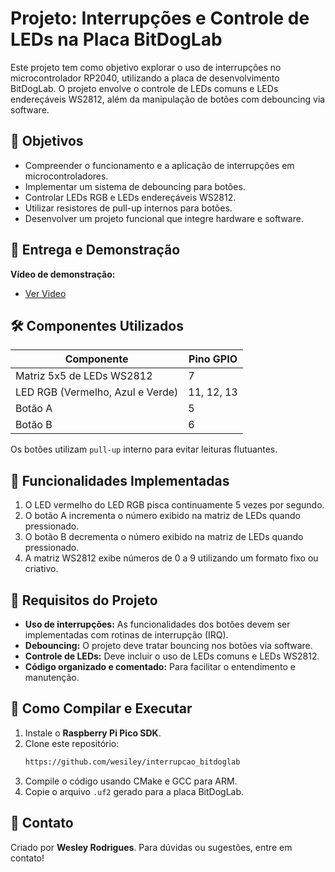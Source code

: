 # Projeto: Interrupções e Controle de LEDs na Placa BitDogLab

Este projeto tem como objetivo explorar o uso de interrupções no microcontrolador RP2040, utilizando a placa de desenvolvimento BitDogLab. O projeto envolve o controle de LEDs comuns e LEDs endereçáveis WS2812, além da manipulação de botões com debouncing via software.

## 🎯 Objetivos
- Compreender o funcionamento e a aplicação de interrupções em microcontroladores.
- Implementar um sistema de debouncing para botões.
- Controlar LEDs RGB e LEDs endereçáveis WS2812.
- Utilizar resistores de pull-up internos para botões.
- Desenvolver um projeto funcional que integre hardware e software.

## 🎥 Entrega e Demonstração
**Vídeo de demonstração:**
  - [Ver Video](https://drive.google.com/file/d/1Xj484nn3jYWexpGraGvilpbuFuv9lzPQ/view?usp=sharing)

## 🛠️ Componentes Utilizados
| Componente  | Pino GPIO |
|------------|----------|
| Matriz 5x5 de LEDs WS2812 | 7 |
| LED RGB (Vermelho, Azul e Verde) | 11, 12, 13 |
| Botão A  | 5 |
| Botão B  | 6 |

Os botões utilizam `pull-up` interno para evitar leituras flutuantes.

## 📌 Funcionalidades Implementadas
1. O LED vermelho do LED RGB pisca continuamente 5 vezes por segundo.
2. O botão A incrementa o número exibido na matriz de LEDs quando pressionado.
3. O botão B decrementa o número exibido na matriz de LEDs quando pressionado.
4. A matriz WS2812 exibe números de 0 a 9 utilizando um formato fixo ou criativo.

## 📜 Requisitos do Projeto
- **Uso de interrupções:** As funcionalidades dos botões devem ser implementadas com rotinas de interrupção (IRQ).
- **Debouncing:** O projeto deve tratar bouncing nos botões via software.
- **Controle de LEDs:** Deve incluir o uso de LEDs comuns e LEDs WS2812.
- **Código organizado e comentado:** Para facilitar o entendimento e manutenção.

## 🚀 Como Compilar e Executar
1. Instale o **Raspberry Pi Pico SDK**.
2. Clone este repositório:
   ```sh
   https://github.com/wesiley/interrupcao_bitdoglab
   ```
3. Compile o código usando CMake e GCC para ARM.
4. Copie o arquivo `.uf2` gerado para a placa BitDogLab.

## 📩 Contato
Criado por **Wesley Rodrigues**. Para dúvidas ou sugestões, entre em contato!
